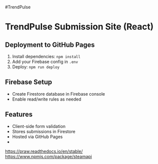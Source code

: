 #TrendPulse
# TrendPulse Submission Site (React)

## Deployment to GitHub Pages
1. Install dependencies: `npm install`
2. Add your Firebase config in `.env`
3. Deploy: `npm run deploy`

## Firebase Setup
- Create Firestore database in Firebase console
- Enable read/write rules as needed

## Features
- Client-side form validation
- Stores submissions in Firestore
- Hosted via GitHub Pages
- 


https://praw.readthedocs.io/en/stable/
https://www.npmjs.com/package/steamapi
